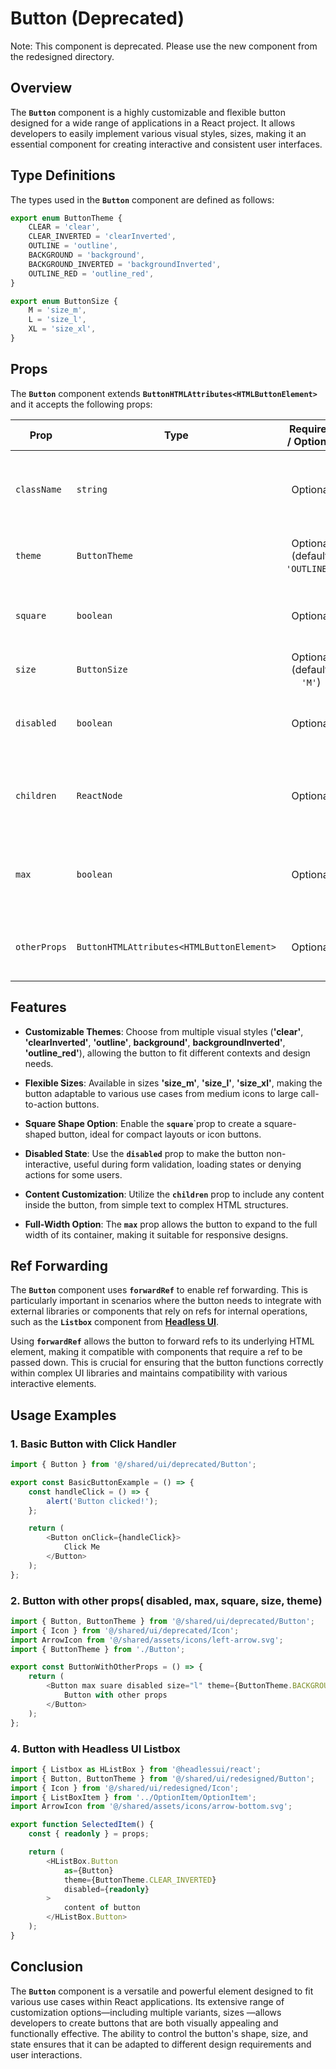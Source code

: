 # Button (Deprecated)

Note: This component is deprecated. Please use the new component from the redesigned directory.

## Overview
The **`Button`** component is a highly customizable and flexible button designed for a wide range of applications in a React project. 
It allows developers to easily implement various visual styles, sizes, making it an essential component for creating interactive and consistent user interfaces.

## Type Definitions
The types used in the **`Button`** component are defined as follows:
```typescript
export enum ButtonTheme {
    CLEAR = 'clear',
    CLEAR_INVERTED = 'clearInverted',
    OUTLINE = 'outline',
    BACKGROUND = 'background',
    BACKGROUND_INVERTED = 'backgroundInverted',
    OUTLINE_RED = 'outline_red',
}

export enum ButtonSize {
    M = 'size_m',
    L = 'size_l',
    XL = 'size_xl',
}
```
## Props 
The **`Button`** component extends **`ButtonHTMLAttributes<HTMLButtonElement>`** and it  accepts the following props:

| Prop         | Type                                      |          Required / Optional          | Description                                                                 |
|--------------|-------------------------------------------|:-------------------------------------:|-----------------------------------------------------------------------------|
| `className`  | `string`                                  |               Optional                | Additional custom class names to style the button.                          |
| `theme`      | `ButtonTheme`                             | Optional <br/> (default: `'OUTLINE'`) | Determines the visual style of the button.                                  |
| `square`     | `boolean`                                 |               Optional                | If `true`, the button will have a square shape.                             |
| `size`       | `ButtonSize`                              |    Optional <br/> (default: `'M'`)    | Specifies the size of the button.                                           |
| `disabled`   | `boolean`                                 |               Optional                | If `true`, the button will be disabled and non-interactive.                 |
| `children`   | `ReactNode`                               |               Optional                | The content to be displayed inside the button.                              |
| `max`        | `boolean`                                 |               Optional                | If `true`, the button will expand to take the full available width.         |
| `otherProps` | `ButtonHTMLAttributes<HTMLButtonElement>` |               Optional                | Any additional button HTML attributes.                                      |

## Features
- **Customizable  Themes**: Choose from multiple visual styles (**'clear'**, **'clearInverted'**, **'outline'**, **background'**, **backgroundInverted'**, **'outline_red'**), allowing the button to fit different contexts and design needs.

- **Flexible Sizes**: Available in sizes **'size_m'**, **'size_l'**, **'size_xl'**,  making the button adaptable to various use cases from medium icons to large call-to-action buttons.

- **Square Shape Option**: Enable the **`square`**`prop to create a square-shaped button, ideal for compact layouts or icon buttons.

- **Disabled State**: Use the **`disabled`** prop to make the button non-interactive, useful during form validation, loading states or denying actions for some users.

- **Content Customization**: Utilize the **`children`** prop to include any content inside the button, from simple text to complex HTML structures.

- **Full-Width Option**: The **`max`** prop allows the button to expand to the full width of its container, making it suitable for responsive designs.

  
## Ref Forwarding
The **`Button`** component uses **`forwardRef`** to enable ref forwarding. This is particularly important in scenarios where the button needs to integrate with external libraries or components that rely on refs for internal operations, such as the **`Listbox`** component from **[Headless UI](https://headlessui.com/)**.

Using **`forwardRef`** allows the button to forward refs to its underlying HTML element, making it compatible with components that require a ref to be passed down. This is crucial for ensuring that the button functions correctly within complex UI libraries and maintains compatibility with various interactive elements.


## Usage Examples

### 1. Basic Button with Click Handler
```typescript jsx
import { Button } from '@/shared/ui/deprecated/Button';

export const BasicButtonExample = () => {
    const handleClick = () => {
        alert('Button clicked!');
    };

    return (
        <Button onClick={handleClick}>
            Click Me
        </Button>
    );
};
```

### 2. Button with other props( disabled, max, square, size, theme)

```typescript jsx
import { Button, ButtonTheme } from '@/shared/ui/deprecated/Button';
import { Icon } from '@/shared/ui/deprecated/Icon';
import ArrowIcon from '@/shared/assets/icons/left-arrow.svg';
import { ButtonTheme } from './Button';

export const ButtonWithOtherProps = () => {
    return (
        <Button max suare disabled size="l" theme={ButtonTheme.BACKGROUND}>
            Button with other props
        </Button>
    );
};
```

### 4. Button with Headless UI Listbox
```typescript jsx
import { Listbox as HListBox } from '@headlessui/react';
import { Button, ButtonTheme } from '@/shared/ui/redesigned/Button';
import { Icon } from '@/shared/ui/redesigned/Icon';
import { ListBoxItem } from '../OptionItem/OptionItem';
import ArrowIcon from '@/shared/assets/icons/arrow-bottom.svg';

export function SelectedItem() {
    const { readonly } = props;

    return (
        <HListBox.Button
            as={Button}
            theme={ButtonTheme.CLEAR_INVERTED}
            disabled={readonly}
        >
            content of button 
        </HListBox.Button>
    );
}
```

## Conclusion
The **`Button`** component is a versatile and powerful element designed to fit various use cases within React applications. 
Its extensive range of customization options—including multiple variants, sizes —allows developers to create buttons that are both visually appealing and functionally effective. 
The ability to control the button's shape, size, and state ensures that it can be adapted to different design requirements and user interactions. 

